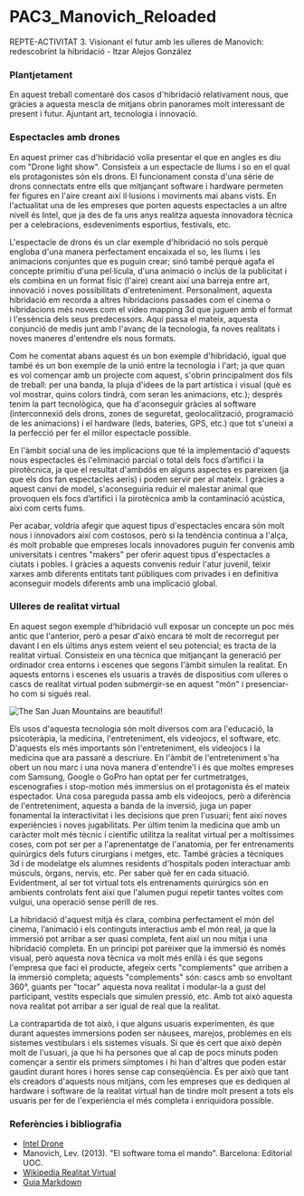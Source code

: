# PAC3_Manovich_Reloaded
REPTE-ACTIVITAT 3. Visionant el futur amb les ulleres de Manovich: redescobrint la hibridació - Itzar Alejos González

### Plantjetament

En aquest treball comentaré dos casos d'hibridació relativament nous, que gràcies a aquesta mescla de mitjans obrin panorames molt interessant de present i futur. Ajuntant art, tecnologia i innovació.

### Espectacles amb drones

En aquest primer cas d'hibridació volia presentar el que en angles es diu com "Drone light show". Consisteix a un espectacle de llums i so en el qual els protagonistes són els drons. El funcionament consta d'una sèrie de drons connectats entre ells que mitjançant software i hardware permeten fer figures en l'aire creant així il·lusions i moviments mai abans vists. En l'actualitat una de les empreses que porten aquests espectacles a un altre nivell és Intel, que ja des de fa uns anys realitza aquesta innovadora tècnica per a celebracions, esdeveniments esportius, festivals, etc.

L'espectacle de drons és un clar exemple d'hibridació no sols perquè engloba d'una manera perfectament encaixada el so, les llums i les animacions conjuntes que es puguin crear; sinó també perquè agafa el concepte primitiu d'una pel·lícula, d'una animació o inclús de la publicitat i els combina en un format físic (l'aire) creant així una barreja entre art, innovació i noves possibilitats d'entreteniment. Personalment, aquesta hibridació em recorda a altres hibridacions passades com el cinema o hibridacions més noves com el vídeo mapping 3d que juguen amb el format i l'essència dels seus predecessors. Aquí passa el mateix, aquesta conjunció de medis junt amb l'avanç de la tecnologia, fa noves realitats i noves maneres d'entendre els nous formats.

Com he comentat abans aquest és un bon exemple d'hibridació, igual que també és un bon exemple de la unió entre la tecnologia i l'art; ja que quan es vol començar amb un projecte com aquest, s'obrin principalment dos fils de treball: per una banda, la pluja d'idees de la part artística i visual (què es vol mostrar, quins colors tindrà, com seran les animacions, etc.); després tenim la part tecnològica, que ha d'aconseguir gràcies al software (interconnexió dels drons, zones de seguretat, geolocalització, programació de les animacions) i el hardware (leds, bateries, GPS, etc.) que tot s'uneixi a la perfecció per fer el millor espectacle possible.

En l'àmbit social una de les implicacions que té la implementació d'aquests nous espectacles és l'eliminació parcial o total dels focs d’artifici i la pirotècnica, ja que el resultat d'ambdós en alguns aspectes es pareixen (ja que els dos fan espectacles aeris) i poden servir per al mateix. I gràcies a aquest canvi de model, s'aconseguiria reduir el malestar animal que provoquen els focs d’artifici i la pirotècnica amb la contaminació acústica, així com certs fums.

Per acabar, voldria afegir que aquest tipus d'espectacles encara són molt nous i innovadors així com costosos, però si la tendència continua a l'alça, és molt probable que empreses locals innovadores puguin fer convenis amb universitats i centres "makers" per oferir aquest tipus d'espectacles a ciutats i pobles. I gràcies a aquests convenis reduir l'atur juvenil, teixir xarxes amb diferents entitats tant públiques com privades i en definitiva aconseguir models diferents amb una implicació global.


### Ulleres de realitat virtual

En aquest segon exemple d'hibridació vull exposar un concepte un poc més antic que l'anterior, però a pesar d'això encara té molt de recorregut per davant i en els últims anys estem veient el seu potencial; es tracta de la realitat virtual. Consisteix en una tècnica que mitjançant la generació per ordinador crea entorns i escenes que segons l'àmbit simulen la realitat. En aquests entorns i escenes els usuaris a través de dispositius com ulleres o cascs de realitat virtual poden submergir-se en aquest "món" i presenciar-ho com si sigués real.

![The San Juan Mountains are beautiful!](/assets/images/san-juan-mountains.jpg "San Juan Mountains")

Els usos d'aquesta tecnologia són molt diversos com ara l'educació, la psicoteràpia, la medicina, l'entreteniment, els videojocs, el software, etc. D'aquests els més importants són l'entreteniment, els videojocs i la medicina que ara passaré a descriure. En l'àmbit de l'entreteniment s'ha obert un nou marc i una nova manera d'entendre'l i és que moltes empreses com Samsung, Google o GoPro han optat per fer curtmetratges, escenografies i stop-motion més immersius on el protagonista és el mateix espectador. Una cosa pareguda passa amb els videojocs, però a diferència de l'entreteniment, aquesta a banda de la inversió, juga un paper fonamental la interactivitat i les decisions que pren l'usuari; fent així noves experiències i noves jugabilitats. Per últim tenim la medicina que amb un caràcter molt més tècnic i científic utilitza la realitat virtual per a moltíssimes coses, com pot ser per a l'aprenentatge de l'anatomia, per fer entrenaments quirúrgics dels futurs cirurgians i metges, etc. També gràcies a tècniques 3d i de modelatge els alumnes residents d'hospitals poden interactuar amb músculs, òrgans, nervis, etc. Per saber què fer en cada situació. Evidentment, al ser tot virtual tots els entrenaments quirúrgics són en ambients controlats fent així que l'alumen pugui repetir tantes voltes com vulgui, una operació sense perill de res.

La hibridació d'aquest mitjà és clara, combina perfectament el món del cinema, l’animació i els continguts interactius amb el món real, ja que la immersió pot arribar a ser quasi completa, fent així un nou mitja i una hibridació completa. En un principi pot parèixer que la immersió és només visual, però aquesta nova tècnica va molt més enllà i és que segons l'empresa que faci el producte, afegeix certs "complements" que arriben a la immersió completa; aquests "complements" són: cascs amb so envoltant 360°, guants per "tocar" aquesta nova realitat i modular-la a gust del participant, vestits especials que simulen pressió, etc. Amb tot això aquesta nova realitat pot arribar a ser igual de real que la realitat.

La contrapartida de tot això, i que alguns usuaris experimenten, és que durant aquestes immersions poden ser nàusees, marejos, problemes en els sistemes vestibulars i els sistemes visuals. Sí que és cert que això depèn molt de l'usuari, ja que hi ha persones que al cap de pocs minuts poden començar a sentir els primers símptomes i hi han d'altres que poden estar gaudint durant hores i hores sense cap conseqüència. És per això que tant els creadors d'aquests nous mitjans, com les empreses que es dediquen al hardware i software de la realitat virtual han de tindre molt present a tots els usuaris per fer de l'experiència el més completa i enriquidora possible.

### Referències i bibliografia

- [Intel Drone](https://inteldronelightshows.com/)
- Manovich, Lev. (2013). "El software toma el mando". Barcelona: Editorial UOC.
- [Wikipedia Realitat Virtual](https://es.wikipedia.org/wiki/Realidad_virtual)
- [Guia Markdown](https://www.markdownguide.org/basic-syntax/)
